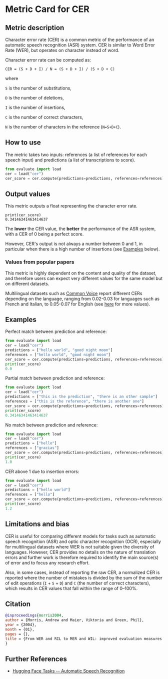 # Metric Card for CER

## Metric description

Character error rate (CER) is a common metric of the performance of an automatic speech recognition (ASR) system. CER is similar to Word Error Rate (WER), but operates on character instead of word. 

Character error rate can be computed as: 

`CER = (S + D + I) / N = (S + D + I) / (S + D + C)`

where

`S` is the number of substitutions, 

`D` is the number of deletions, 

`I` is the number of insertions, 

`C` is the number of correct characters, 

`N` is the number of characters in the reference (`N=S+D+C`). 


## How to use 

The metric takes two inputs: references (a list of references for each speech input) and predictions (a list of transcriptions to score).

```python
from evaluate import load
cer = load("cer")
cer_score = cer.compute(predictions=predictions, references=references)
```
## Output values

This metric outputs a float representing the character error rate.

```
print(cer_score)
0.34146341463414637
```

The **lower** the CER value, the **better** the performance of the ASR system, with a CER of 0 being a perfect score. 

However, CER's output is not always a number between 0 and 1, in particular when there is a high number of insertions (see [Examples](#Examples) below).

### Values from popular papers

This metric is highly dependent on the content and quality of the dataset, and therefore users can expect very different values for the same model but on different datasets.

Multilingual datasets such as [Common Voice](https://huggingface.co/datasets/common_voice) report different CERs depending on the language, ranging from 0.02-0.03 for languages such as French and Italian, to 0.05-0.07 for English (see [here](https://github.com/speechbrain/speechbrain/tree/develop/recipes/CommonVoice/ASR/CTC) for more values).

## Examples 

Perfect match between prediction and reference:

```python
from evaluate import load
cer = load("cer")
predictions = ["hello world", "good night moon"]
references = ["hello world", "good night moon"]
cer_score = cer.compute(predictions=predictions, references=references)
print(cer_score)
0.0
```

Partial match between prediction and reference:

```python
from evaluate import load
cer = load("cer")
predictions = ["this is the prediction", "there is an other sample"]
references = ["this is the reference", "there is another one"]
cer_score = cer.compute(predictions=predictions, references=references)
print(cer_score)
0.34146341463414637
```

No match between prediction and reference:

```python
from evaluate import load
cer = load("cer")
predictions = ["hello"]
references = ["gracias"]
cer_score = cer.compute(predictions=predictions, references=references)
print(cer_score)
1.0
```

CER above 1 due to insertion errors:

```python
from evaluate import load
cer = load("cer")
predictions = ["hello world"]
references = ["hello"]
cer_score = cer.compute(predictions=predictions, references=references)
print(cer_score)
1.2
```

## Limitations and bias

CER is useful for comparing different models for tasks such as automatic speech recognition (ASR) and optic character recognition (OCR), especially for multilingual datasets where WER is not suitable given the diversity of languages. However, CER provides no details on the nature of translation errors and further work is therefore required to identify the main source(s) of error and to focus any research effort.

Also, in some cases, instead of reporting the raw CER, a normalized CER is reported where the number of mistakes is divided by the sum of the number of edit operations (`I` + `S` + `D`) and `C` (the number of correct characters), which results in CER values that fall within the range of 0–100%.


## Citation


```bibtex
@inproceedings{morris2004,
author = {Morris, Andrew and Maier, Viktoria and Green, Phil},
year = {2004},
month = {01},
pages = {},
title = {From WER and RIL to MER and WIL: improved evaluation measures for connected speech recognition.}
}
```

## Further References 

- [Hugging Face Tasks -- Automatic Speech Recognition](https://huggingface.co/tasks/automatic-speech-recognition)
